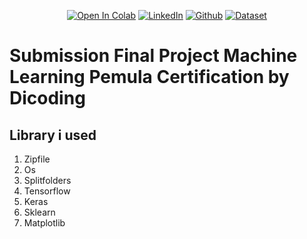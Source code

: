 <div align="center">

<a href="https://colab.research.google.com/github/randiijulian/Rock-Paper-Scissors-Classification/blob/main/Rock_Paper_Scissors_Classification.ipynb"><img src="https://colab.research.google.com/assets/colab-badge.svg" alt="Open In Colab"></a>
<a href="https://www.linkedin.com/in/randijulian"><img src="https://img.shields.io/badge/LinkedIn-Profile-blue?logo=linkedin" alt="LinkedIn"></a>
<a href="https://github.com/randiijulian"><img src="https://img.shields.io/badge/GitHub-Profile-lightgrey?logo=github" alt="Github"></a>
<a href="https://github.com/dicodingacademy/assets/releases/download/release/rockpaperscissors.zip"><img src="https://img.shields.io/badge/Dataset-Download-green" alt="Dataset"></a>

</div>

# Submission Final Project Machine Learning Pemula Certification by Dicoding
## Library i used
1. Zipfile
2. Os
3. Splitfolders
4. Tensorflow
5. Keras
6. Sklearn
7. Matplotlib
